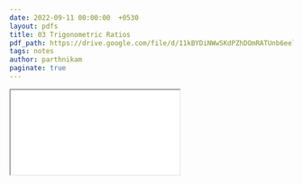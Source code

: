 ```yaml
---
date: 2022-09-11 00:00:00  +0530
layout: pdfs
title: 03 Trigonometric Ratios
pdf_path: https://drive.google.com/file/d/11kBYDiNWwSKdPZhDOmRATUnb6eelAno9/preview?usp=sharing
tags: notes
author: parthnikam
paginate: true
---
```


<iframe class="embed-pdf" src="{{ page.pdf_path }}#toolbar=0" seamless="seamless" scrolling="no" style="overflow:hidden"></iframe>
